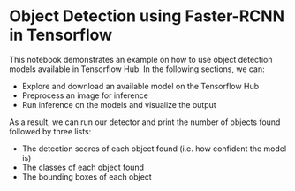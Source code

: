 # Object Detection using Faster-RCNN in Tensorflow
This notebook demonstrates an example on how to use object detection models available in Tensorflow Hub. In the following sections, we can:
* Explore and download an available model on the Tensorflow Hub
* Preprocess an image for inference
* Run inference on the models and visualize the output


As a result, we can run our detector and print the number of objects found followed by three lists:
* The detection scores of each object found (i.e. how confident the model is)
* The classes of each object found
* The bounding boxes of each object



